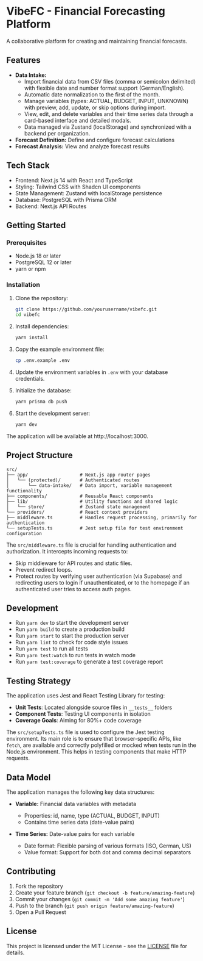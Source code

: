 # VibeFC - Financial Forecasting Platform

A collaborative platform for creating and maintaining financial forecasts.

## Features

- **Data Intake:** 
  - Import financial data from CSV files (comma or semicolon delimited) with flexible date and number format support (German/English).
  - Automatic date normalization to the first of the month.
  - Manage variables (types: ACTUAL, BUDGET, INPUT, UNKNOWN) with preview, add, update, or skip options during import.
  - View, edit, and delete variables and their time series data through a card-based interface and detailed modals.
  - Data managed via Zustand (localStorage) and synchronized with a backend per organization.
- **Forecast Definition:** Define and configure forecast calculations
- **Forecast Analysis:** View and analyze forecast results

## Tech Stack

- Frontend: Next.js 14 with React and TypeScript
- Styling: Tailwind CSS with Shadcn UI components
- State Management: Zustand with localStorage persistence
- Database: PostgreSQL with Prisma ORM
- Backend: Next.js API Routes

## Getting Started

### Prerequisites

- Node.js 18 or later
- PostgreSQL 12 or later
- yarn or npm

### Installation

1. Clone the repository:
   ```bash
   git clone https://github.com/yourusername/vibefc.git
   cd vibefc
   ```

2. Install dependencies:
   ```bash
   yarn install
   ```

3. Copy the example environment file:
   ```bash
   cp .env.example .env
   ```

4. Update the environment variables in `.env` with your database credentials.

5. Initialize the database:
   ```bash
   yarn prisma db push
   ```

6. Start the development server:
   ```bash
   yarn dev
   ```

The application will be available at http://localhost:3000.

## Project Structure

```
src/
├── app/                   # Next.js app router pages
│   └── (protected)/       # Authenticated routes
│       └── data-intake/   # Data import, variable management functionality
├── components/            # Reusable React components
├── lib/                   # Utility functions and shared logic
│   └── store/             # Zustand state management
└── providers/             # React context providers
├── middleware.ts          # Handles request processing, primarily for authentication
└── setupTests.ts          # Jest setup file for test environment configuration
```

The `src/middleware.ts` file is crucial for handling authentication and authorization. It intercepts incoming requests to:
- Skip middleware for API routes and static files.
- Prevent redirect loops.
- Protect routes by verifying user authentication (via Supabase) and redirecting users to login if unauthenticated, or to the homepage if an authenticated user tries to access auth pages.

## Development

- Run `yarn dev` to start the development server
- Run `yarn build` to create a production build
- Run `yarn start` to start the production server
- Run `yarn lint` to check for code style issues
- Run `yarn test` to run all tests
- Run `yarn test:watch` to run tests in watch mode
- Run `yarn test:coverage` to generate a test coverage report

## Testing Strategy

The application uses Jest and React Testing Library for testing:

- **Unit Tests**: Located alongside source files in `__tests__` folders
- **Component Tests**: Testing UI components in isolation
- **Coverage Goals**: Aiming for 80%+ code coverage

The `src/setupTests.ts` file is used to configure the Jest testing environment. Its main role is to ensure that browser-specific APIs, like `fetch`, are available and correctly polyfilled or mocked when tests run in the Node.js environment. This helps in testing components that make HTTP requests.

## Data Model

The application manages the following key data structures:

- **Variable:** Financial data variables with metadata
  - Properties: id, name, type (ACTUAL, BUDGET, INPUT)
  - Contains time series data (date-value pairs)

- **Time Series:** Date-value pairs for each variable
  - Date format: Flexible parsing of various formats (ISO, German, US)
  - Value format: Support for both dot and comma decimal separators

## Contributing

1. Fork the repository
2. Create your feature branch (`git checkout -b feature/amazing-feature`)
3. Commit your changes (`git commit -m 'Add some amazing feature'`)
4. Push to the branch (`git push origin feature/amazing-feature`)
5. Open a Pull Request

## License

This project is licensed under the MIT License - see the [LICENSE](LICENSE) file for details.
